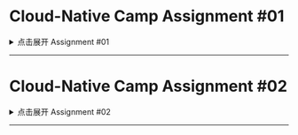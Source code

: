 # Cloud-Native Camp Assignment #01
<details>
  <summary>点击展开 Assignment #01</summary>

- [GeekBang.org](https://u.geekbang.org/) / [InfoQ.cn](https://www.infoq.cn/) Cloud-Native Camp Assignment #01
- 极客时间云原生训练营 - 作业 #01

## Requirements

- Implement an HTTP server.
- The server handles client requests, and write request headers into response headers.
- The server should read the `VERSION` configuration from the environment, and include it in response headers.
- The server should record client IP & HTTP status code in its log.
- An endpoint `localhost/healthz` should always return 200.

## 要求

- 编写一个 HTTP 服务器。
- 接收客户端 Request，并将 Request 中带的 Header 写入 Response Header -> [middleware/header.go](middleware/header.go)
- 读取当前系统的环境变量中的 `VERSION` 配置，并写入Response Header -> [middleware/header.go](middleware/header.go)
- Server 端记录访问日志包括客户端 IP，HTTP 返回码，输出到 Server 端的标准输出 -> [middleware/logger.go](middleware/logger.go)
- 当访问 `localhost/healthz` 时，应返回 200 OK -> [api/api.go](api/api.go)

## 如何运行

- 测试环境 Golang v1.16+, GNU Make v3.81+.
- 使用 `make dep` 命令下载依赖至 `vendor` 目录。
- 使用 `make test` 命令运行单元测试。
- 可以使用 `make build` 命令编译服务器；也可以使用 `make run` 命令直接运行。
- 由于服务器使用 SQLite，无需创建数据库；运行服务器会默认创建 `sqlite.db` 文件。
- 环境变量与默认值请参考 `config/config.go` 文件。

## 网络请求示例

- Healthz 检测

```bash
curl --request GET --url http://localhost:8080/healthz
```

- 用户注册
- 邮箱地址格式须合法，密码长度至少八位

```bash
curl --request POST --url http://localhost:8080/user/signup \
     --header 'Content-Type: application/json' \
     --data '{
       "email": "someuser@test.com",
       "password": "12345678"
     }'
```

- 用户登录
- 成功登录后获取 `{accessToken}`

```bash
curl --request POST --url http://localhost:8080/user/login \
     --header 'Content-Type: application/json' \
     --data '{
       "email": "someuser@test.com",
       "password": "12345678"
     }'
```

- Crypto 价格
- 因为是简单示例服务器，路径参数 `{cryptoCode}` 仅支持 `ADA`、`BNB`、`BTC` 与 `ETH`
- Authorization Header 需要使用上述登录获取的 `{accessToken}`

```bash
curl --request GET --url http://localhost:8080/crypto/{cryptoCode} \
     --header 'Authorization: Bearer {accessToken}'
```

</details>

---

# Cloud-Native Camp Assignment #02
<details>
  <summary>点击展开 Assignment #02</summary>

## 要求

- 构建本地 Docker 镜像
- 编写 `Dockerfile` 将 Assignment #01 编写的服务器容器化 -> [Dockerfile](https://github.com/Niennienzz/cncamp-a01/blob/main/Dockerfile)
- 将镜像推送至 DockerHub 官方镜像仓库
- 通过 Docker 命令本地启动服务器
- 通过 `nsenter` 进入容器查看 IP 配置

## 本地构建与运行

- 构建本地 Docker 镜像

```bash
make image
```

- 查看镜像列表，成功构建的 `niennienzz/cncamp_http_server` 镜像会出现在列表中

```bash
docker image ls
```

- 通过 Docker 本地启动服务器
- 可以通过 `-e` 传入环境参数

```bash
docker run -p 8080:8080 cncamp_http_server
docker run -p 8080:8080 -e "RATE_LIMIT=5" -e "RATE_LIMIT_WINDOW_SEC=10s" cncamp_http_server
```

## 将镜像推送至 DockerHub

- 镜像已推送至[这里](https://hub.docker.com/repository/docker/niennienzz/cncamp-a02)
- 将镜像推送至 DockerHub

```bash
make push
```

## 进入容器查看 IP 配置

- 找到正在运行的容器实例

```bash
docker ps | grep cncamp_http_server
#=> 6592fd79xxxx
```

- 找到上述容器实例实例的 PID

```bash
docker inspect 6592fd79xxxx | grep -i pid
#=> 12345
```

- 通过 `nsenter` 进入容器查看 IP 配置

```bash
nsenter -t 12345 -n ip a
```

</details>

---
